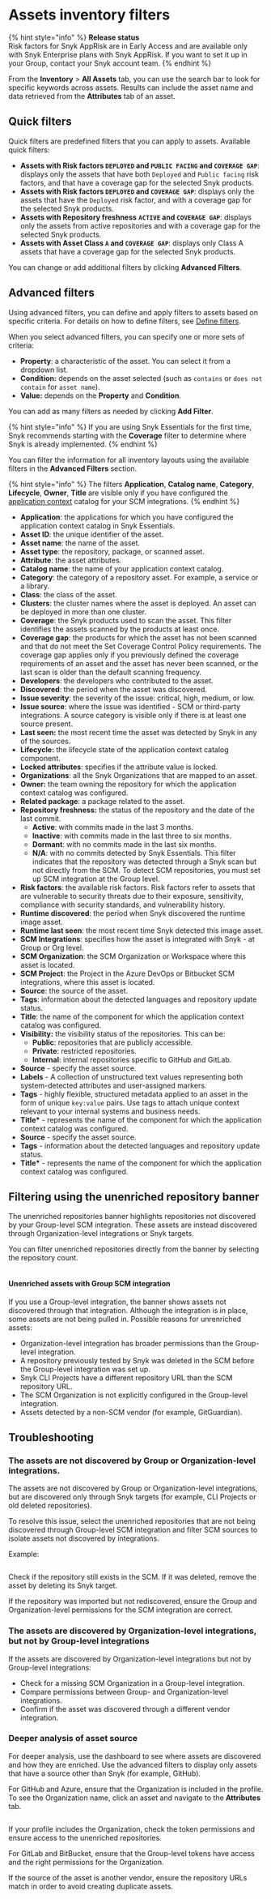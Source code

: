 # Assets inventory filters

{% hint style="info" %}
**Release status** \
Risk factors for Snyk AppRisk are in Early Access and are available only with Snyk Enterprise plans with Snyk AppRisk. If you want to set it up in your Group, contact your Snyk account team.
{% endhint %}

From the **Inventory** > **All Assets** tab, you can use the search bar to look for specific keywords across assets. Results can include the asset name and data retrieved from the **Attributes** tab of an asset.&#x20;

## Quick filters

Quick filters are predefined filters that you can apply to assets. Available quick filters:

* **Assets with Risk factors `DEPLOYED` and `PUBLIC FACING` and `COVERAGE GAP`**: displays only the assets that have both `Deployed` and `Public facing` risk factors, and that have a coverage gap for the selected Snyk products.
* **Assets with Risk factors `DEPLOYED` and `COVERAGE GAP`**: displays only the assets that have the `Deployed` risk factor, and with a coverage gap for the selected Snyk products.
* **Assets with Repository freshness** **`ACTIVE` and `COVERAGE GAP`**: displays only the assets from active repositories and with a coverage gap for the selected Snyk products.
* **Assets with Asset Class `A` and `COVERAGE GAP`**: displays only Class A assets that have a coverage gap for the selected Snyk products.

You can change or add additional filters by clicking **Advanced Filters**.&#x20;

## Advanced filters

Using advanced filters, you can define and apply filters to assets based on specific criteria. For details on how to define filters, see [Define filters](../manage-risk/policies/assets-policies/create-policies.md#define-filters).&#x20;

&#x20;When you select advanced filters, you can specify one or more sets of criteria:

* **Property**: a characteristic of the asset. You can select it from a dropdown list.
* **Condition:** depends on the asset selected (such as `contains` or `does not contain` for `asset name`).
* **Value:** depends on the **Property** and **Condition**.

You can add as many filters as needed by clicking **Add Filter**.

{% hint style="info" %}
If you are using Snyk Essentials for the first time, Snyk recommends starting with the **Coverage** filter to determine where Snyk is already implemented.
{% endhint %}

You can filter the information for all inventory layouts using the available filters in the **Advanced Filters** section.&#x20;

{% hint style="info" %}
The filters **Application**, **Catalog name**, **Category**, **Lifecycle**, **Owner**, **Title** are visible only if you have configured the [application context](../developer-tools/scm-integrations/application-context-for-scm-integrations/) catalog for your SCM integrations.
{% endhint %}

* **Application**: the applications for which you have configured the application context catalog in Snyk Essentials.
* **Asset ID**: the unique identifier of the asset.
* **Asset name**: the name of the asset.
* **Asset type**: the repository, package, or scanned asset.
* **Attribute**: the asset attributes.
* **Catalog name**: the name of your application context catalog.
* **Category**: the category of a repository asset. For example, a service or a library.
* **Class**: the class of the asset.
* **Clusters**: the cluster names where the asset is deployed. An asset can be deployed in more than one cluster.
* **Coverage**: the Snyk products used to scan the asset. This filter identifies the assets scanned by the products at least once.
* **Coverage gap**: the products for which the asset has not been scanned and that do not meet the Set Coverage Control Policy requirements. The coverage gap applies only if you previously defined the coverage requirements of an asset and the asset has never been scanned, or the last scan is older than the default scanning frequency.
* **Developers**: the developers who contributed to the asset.
* **Discovered**: the period when the asset was discovered.
* **Issue severity**: the severity of the issue: critical, high, medium, or low.
* **Issue source**: where the issue was identified - SCM or third-party integrations. A source category is visible only if there is at least one source present.
* **Last seen:** the most recent time the asset was detected by Snyk in any of the sources.
* **Lifecycle:** the lifecycle state of the application context catalog component.
* **Locked attributes**: specifies if the attribute value is locked.
* **Organizations**: all the Snyk Organizations that are mapped to an asset.
* **Owner:** the team owning the repository for which the application context catalog was configured.
* **Related package**: a package related to the asset.
* **Repository freshness:** the status of the repository and the date of the last commit.
  * **Active**: with commits made in the last 3 months.
  * **Inactive**: with commits made in the last three to six months.
  * **Dormant**: with no commits made in the last six months.
  * **N/A**: with no commits detected by Snyk Essentials. This filter indicates that the repository was detected through a Snyk scan but not directly from the SCM. To detect SCM repositories, you must set up SCM integration at the Group level.
* **Risk factors**: the available risk factors. Risk factors refer to assets that are vulnerable to security threats due to their exposure, sensitivity, compliance with security standards, and vulnerability history.
* **Runtime discovered**: the period when Snyk discovered the runtime image asset.
* **Runtime last seen**:  the most recent time Snyk detected this image asset.
* **SCM Integrations**: specifies how the asset is integrated with Snyk - at Group or Org level.
* **SCM Organization**: the SCM Organization or Workspace where this asset is located.
* **SCM Project**: the Project in the Azure DevOps or Bitbucket SCM integrations, where this asset is located.
* **Source**: the source of the asset.
* **Tags**: information about the detected languages and repository update status.
* **Title**: the name of the component for which the application context catalog was configured.
* **Visibility:** the visibility status of the repositories. This can be:
  * **Public**: repositories that are publicly accessible.
  * **Private**: restricted repositories.
  * **Internal**: internal repositories specific to GitHub and GitLab.
* **Source** - specify the asset source.
* **Labels** - A collection of unstructured text values representing both system-detected attributes and user-assigned markers.
* **Tags** - highly flexible, structured metadata applied to an asset in the form of unique `key:value` pairs. Use tags to attach unique context relevant to your internal systems and business needs.
* **Title\*** - represents the name of the component for which the application context catalog was configured.
* **Source** - specify the asset source.
* **Tags** - information about the detected languages and repository update status.
* **Title\*** - represents the name of the component for which the application context catalog was configured.

## Filtering using the unenriched repository banner

The unenriched repositories banner highlights repositories not discovered by your Group-level SCM integration. These assets are instead discovered through Organization-level integrations or Snyk targets.

You can filter unenriched repositories directly from the banner by selecting the repository count.

<figure><img src="../.gitbook/assets/inventory_all_assets_no_of_repos.png" alt=""><figcaption></figcaption></figure>

#### Unenriched assets with Group SCM integration

If you use a Group-level integration, the banner shows assets not discovered through that integration. Although the integration is in place, some assets are not being pulled in. Possible reasons for unrenriched assets:&#x20;

* Organization-level integration has broader permissions than the Group-level integration.
* A repository previously tested by Snyk was deleted in the SCM before the Group-level integration was set up.
* Snyk CLI Projects have a different repository URL than the SCM repository URL.
* The SCM Organization is not explicitly configured in the Group-level integration.
* Assets detected by a non-SCM vendor (for example, GitGuardian).

## Troubleshooting

### The assets are not discovered by Group or Organization-level integrations.&#x20;

The assets are not discovered by Group or Organization-level integrations, but are discovered only through Snyk targets (for example, CLI Projects or old deleted repositories).

To resolve this issue, select the unenriched repositories that are not being discovered through Group-level SCM integration and filter SCM sources to isolate assets not discovered by integrations.&#x20;

Example:

<figure><img src="../.gitbook/assets/image (515).png" alt=""><figcaption></figcaption></figure>

Check if the repository still exists in the SCM. If it was deleted, remove the asset by deleting its Snyk target.

If the repository was imported but not rediscovered, ensure the Group and Organization-level permissions for the SCM integration are correct.

### The assets are discovered by Organization-level integrations, but not by Group-level integrations

If the assets are discovered by Organization-level integrations but not by Group-level integrations:

* Check for a missing SCM Organization in a Group-level integration.
* Compare permissions between Group- and Organization-level integrations.
* Confirm if the asset was discovered through a different vendor integration.

### Deeper analysis of asset source

For deeper analysis, use the dashboard to see where assets are discovered and how they are enriched. Use the advanced filters to display only assets that have a source other than Snyk (for example, GitHub).

For GitHub and Azure, ensure that the Organization is included in the profile. To see the Organization name, click an asset and navigate to the **Attributes** tab.

<figure><img src="../.gitbook/assets/SCM_org_URL_asset_attribute.png" alt=""><figcaption></figcaption></figure>

If your profile includes the Organization, check the token permissions and ensure access to the unenriched repositories.

For GitLab and BitBucket, ensure that the Group-level tokens have access and the right permissions for the Organization.

If the source of the asset is another vendor, ensure the repository URLs match in order to avoid creating duplicate assets.
